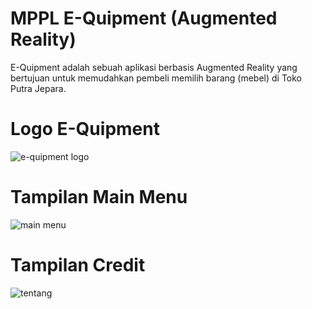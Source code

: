 # MPPL E-Quipment (Augmented Reality)
E-Quipment adalah sebuah aplikasi berbasis Augmented Reality yang bertujuan untuk memudahkan pembeli memilih barang (mebel) di Toko Putra Jepara.

# Logo E-Quipment
![e-quipment logo](https://cloud.githubusercontent.com/assets/19505028/26777648/3b4ba9ee-4a08-11e7-8656-943b20ea267e.png)

# Tampilan Main Menu
![main menu](https://cloud.githubusercontent.com/assets/19505028/26777557/dddb039a-4a07-11e7-9601-266ff638bf03.png)

# Tampilan Credit
![tentang](https://cloud.githubusercontent.com/assets/19505028/26777624/24e097d2-4a08-11e7-8204-0cbc016a8fe9.png)


